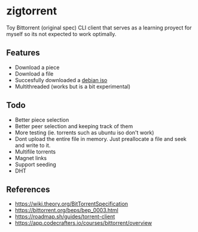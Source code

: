 # zigtorrent

Toy Bittorrent (original spec) CLI client that serves as a learning proyect for myself so its not expected to work optimally.  

## Features
- Download a piece
- Download a file
- Succesfully downloaded a [debian iso](https://cdimage.debian.org/debian-cd/current/amd64/bt-cd/)
- Multithreaded (works but is a bit experimental)

## Todo
- Better piece selection
- Better peer selection and keeping track of them
- More testing (ie. torrents such as ubuntu iso don't work)
- Dont upload the entire file in memory. Just preallocate a file and seek and write to it.
- Multifile torrents
- Magnet links
- Support seeding
- DHT

## References
- https://wiki.theory.org/BitTorrentSpecification
- https://bittorrent.org/beps/bep_0003.html
- https://roadmap.sh/guides/torrent-client
- https://app.codecrafters.io/courses/bittorrent/overview
